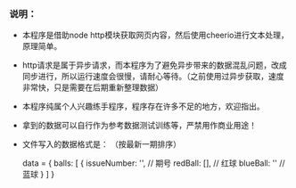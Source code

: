 ### 说明：

- 本程序是借助node http模块获取网页内容，然后使用cheerio进行文本处理，原理简单。
- http请求是属于异步请求，而本程序为了避免异步带来的数据混乱问题，改成同步进行，所以运行速度会很慢，请耐心等待。（之前使用过异步获取，速度非常快，只是需要在后期重新整理数据）
- 本程序纯属个人兴趣练手程序，程序存在许多不足的地方，欢迎指出。
- 拿到的数据可以自行作为参考数据测试训练等，严禁用作商业用途！
- 文件写入的数据格式是： （按最新一期排序）

    data = {
    	balls: [
    		{
    			issueNumber: '',      // 期号
    			redBall: [],          // 红球
    			blueBall: ''          // 蓝球
    		}
    	]
    }